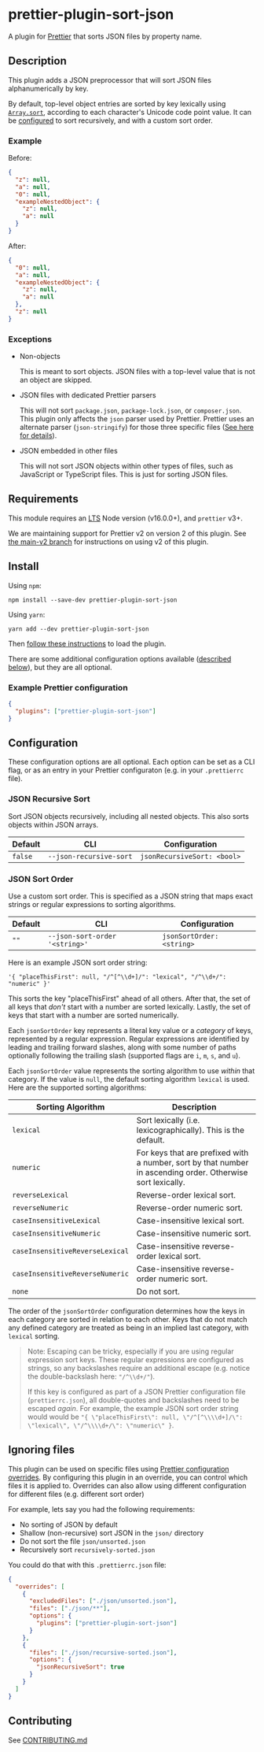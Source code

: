 # prettier-plugin-sort-json

A plugin for [Prettier](https://prettier.io) that sorts JSON files by property name.

## Description

This plugin adds a JSON preprocessor that will sort JSON files alphanumerically by key.

By default, top-level object entries are sorted by key lexically using [`Array.sort`](https://developer.mozilla.org/en-US/docs/Web/JavaScript/Reference/Global_Objects/Array/sort), according to each character's Unicode code point value. It can be [configured](#configuration) to sort recursively, and with a custom sort order.

### Example

Before:

```json
{
  "z": null,
  "a": null,
  "0": null,
  "exampleNestedObject": {
    "z": null,
    "a": null
  }
}
```

After:

```json
{
  "0": null,
  "a": null,
  "exampleNestedObject": {
    "z": null,
    "a": null
  },
  "z": null
}
```

### Exceptions

- Non-objects

  This is meant to sort objects. JSON files with a top-level value that is not an object are skipped.

- JSON files with dedicated Prettier parsers

  This will not sort `package.json`, `package-lock.json`, or `composer.json`. This plugin only affects the `json` parser used by Prettier. Prettier uses an alternate parser (`json-stringify`) for those three specific files ([See here for details](https://github.com/prettier/prettier/blob/9a8b579d368db99394ab9da114cc37ba772fc887/src/language-js/index.js#L80)).

- JSON embedded in other files

  This will not sort JSON objects within other types of files, such as JavaScript or TypeScript files. This is just for sorting JSON files.

## Requirements

This module requires an [LTS](https://github.com/nodejs/Release) Node version (v16.0.0+), and `prettier` v3+.

We are maintaining support for Prettier v2 on version 2 of this plugin. See [the main-v2 branch](https://github.com/Gudahtt/prettier-plugin-sort-json/tree/main-v2) for instructions on using v2 of this plugin.

## Install

Using `npm`:

```console
npm install --save-dev prettier-plugin-sort-json
```

Using `yarn`:

```console
yarn add --dev prettier-plugin-sort-json
```

Then [follow these instructions](https://prettier.io/docs/en/plugins#using-plugins) to load the plugin.

There are some additional configuration options available ([described below](#configuration)), but they are all optional.

### Example Prettier configuration

```json
{
  "plugins": ["prettier-plugin-sort-json"]
}
```

## Configuration

These configuration options are all optional. Each option can be set as a CLI flag, or as an entry in your Prettier configuraton (e.g. in your `.prettierrc` file).

### JSON Recursive Sort

Sort JSON objects recursively, including all nested objects. This also sorts objects within JSON arrays.

| Default | CLI                     | Configuration               |
| ------- | ----------------------- | --------------------------- |
| `false` | `--json-recursive-sort` | `jsonRecursiveSort: <bool>` |

### JSON Sort Order

Use a custom sort order. This is specified as a JSON string that maps exact strings or regular expressions to sorting algorithms.

| Default | CLI                            | Configuration             |
| ------- | ------------------------------ | ------------------------- |
| `""`    | `--json-sort-order '<string>'` | `jsonSortOrder: <string>` |

Here is an example JSON sort order string:

```
'{ "placeThisFirst": null, "/^[^\\d+]/": "lexical", "/^\\d+/": "numeric" }'
```

This sorts the key "placeThisFirst" ahead of all others. After that, the set of all keys that _don't_ start with a number are sorted lexically. Lastly, the set of keys that start with a number are sorted numerically.

Each `jsonSortOrder` key represents a literal key value or a _category_ of keys, represented by a regular expression. Regular expressions are identified by leading and trailing forward slashes, along with some number of paths optionally following the trailing slash (supported flags are `i`, `m`, `s`, and `u`).

Each `jsonSortOrder` value represents the sorting algorithm to use _within_ that category. If the value is `null`, the default sorting algorithm `lexical` is used. Here are the supported sorting algorithms:

| Sorting Algorithm               | Description                                                                                                 |
| ------------------------------- | ----------------------------------------------------------------------------------------------------------- |
| `lexical`                       | Sort lexically (i.e. lexicographically). This is the default.                                               |
| `numeric`                       | For keys that are prefixed with a number, sort by that number in ascending order. Otherwise sort lexically. |
| `reverseLexical`                | Reverse-order lexical sort.                                                                                 |
| `reverseNumeric`                | Reverse-order numeric sort.                                                                                 |
| `caseInsensitiveLexical`        | Case-insensitive lexical sort.                                                                              |
| `caseInsensitiveNumeric`        | Case-insensitive numeric sort.                                                                              |
| `caseInsensitiveReverseLexical` | Case-insensitive reverse-order lexical sort.                                                                |
| `caseInsensitiveReverseNumeric` | Case-insensitive reverse-order numeric sort.                                                                |
| `none`                          | Do not sort.                                                                                                |

The order of the `jsonSortOrder` configuration determines how the keys in each category are sorted in relation to each other. Keys that do not match any defined category are treated as being in an implied last category, with `lexical` sorting.

> Note: Escaping can be tricky, especially if you are using regular expression sort keys. These regular expressions are configured as strings, so any backslashes require an additional escape (e.g. notice the double-backslash here: `"/^\\d+/"`).
>
> If this key is configured as part of a JSON Prettier configuration file (`prettierrc.json`), all double-quotes and backslashes need to be escaped _again_. For example, the example JSON sort order string would would be `"{ \"placeThisFirst\": null, \"/^[^\\\\d+]/\": \"lexical\", \"/^\\\\d+/\": \"numeric\" }`.

## Ignoring files

This plugin can be used on specific files using [Prettier configuration overrides](https://prettier.io/docs/en/configuration#configuration-overrides). By configuring this plugin in an override, you can control which files it is applied to. Overrides can also allow using different configuration for different files (e.g. different sort order)

For example, lets say you had the following requirements:

- No sorting of JSON by default
- Shallow (non-recursive) sort JSON in the `json/` directory
- Do not sort the file `json/unsorted.json`
- Recursively sort `recursively-sorted.json`

You could do that with this `.prettierrc.json` file:

```json
{
  "overrides": [
    {
      "excludedFiles": ["./json/unsorted.json"],
      "files": ["./json/**"],
      "options": {
        "plugins": ["prettier-plugin-sort-json"]
      }
    },
    {
      "files": ["./json/recursive-sorted.json"],
      "options": {
        "jsonRecursiveSort": true
      }
    }
  ]
}
```

## Contributing

See [CONTRIBUTING.md](./CONTRIBUTING.md)
